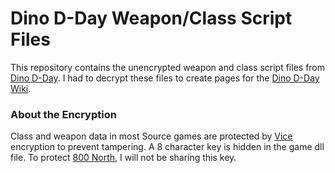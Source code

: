 # Dino D-Day Weapon/Class Script Files

This repository contains the unencrypted weapon and class script files from [Dino D-Day](https://store.steampowered.com/app/70000/Dino_DDay/). I had to decrypt these files to create pages for the [Dino D-Day Wiki](https://dinodday.gamepedia.com/Dino_D-Day_Wiki).

### About the Encryption

Class and weapon data in most Source games are protected by [Vice](https://developer.valvesoftware.com/wiki/VICE) encryption to prevent tampering. A 8 character key is hidden in the game dll file. To protect [800 North](http://800north.com/), I will not be sharing this key. 